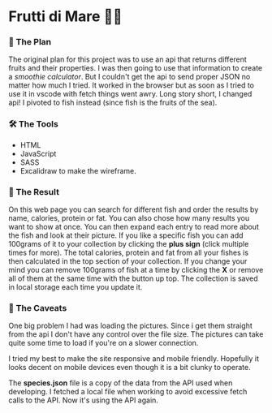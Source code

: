 # Frutti di Mare 🍎🌊

### 📝 The Plan

The original plan for this project was to use an api that returns different fruits and their properties. I was then going to use that information to create a _smoothie calculator_. But I couldn't get the api to send proper JSON no matter how much I tried. It worked in the browser but as soon as I tried to use it in vscode with fetch things went awry. Long story short, I changed api! I pivoted to fish instead (since fish is the fruits of the sea).

### 🛠 The Tools

- HTML
- JavaScript
- SASS
- Excalidraw to make the wireframe.

### 🍣 The Result

On this web page you can search for different fish and order the results by name, calories, protein or fat. You can also chose how many results you want to show at once. You can then expand each entry to read more about the fish and look at their picture. If you like a specific fish you can add 100grams of it to your collection by clicking the **plus sign** (click multiple times for more). The total calories, protein and fat from all your fishes is then calculated in the top section of your collection. If you change your mind you can remove 100grams of fish at a time by clicking the **X** or remove all of them at the same time with the button up top. The collection is saved in local storage each time you update it.

### 👀 The Caveats

One big problem I had was loading the pictures. Since i get them straight from the api I don't have any control over the file size. The pictures can take quite some time to load if you're on a slower connection.

I tried my best to make the site responsive and mobile friendly. Hopefully it looks decent on mobile devices even though it is a bit clunky to operate.

The **species.json** file is a copy of the data from the API used when developing. I fetched a local file when working to avoid excessive fetch calls to the API. Now it's using the API again.
